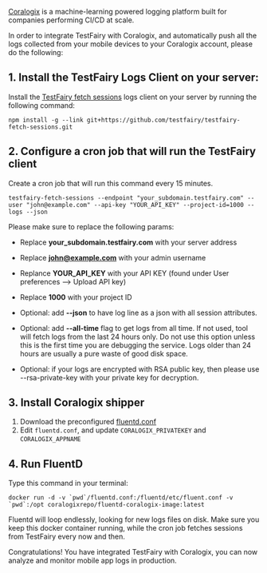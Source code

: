 [Coralogix](https://coralogix.com/) is a machine-learning powered logging platform built for companies performing CI/CD at scale.

In order to integrate TestFairy with Coralogix, and automatically push all the logs collected from 
your mobile devices to your Coralogix account, please do the following:

## 1. Install the TestFairy Logs Client on your server: 

Install the [TestFairy fetch sessions](https://github.com/testfairy/testfairy-fetch-sessions) logs client on your server by running the following command:
```
npm install -g --link git+https://github.com/testfairy/testfairy-fetch-sessions.git
```

## 2. Configure a cron job that will run the TestFairy client 

Create a cron job that will run this command every 15 minutes.

```
testfairy-fetch-sessions --endpoint "your_subdomain.testfairy.com" --user "john@example.com" --api-key "YOUR_API_KEY" --project-id=1000 --logs --json
```

Please make sure to replace the following params:

* Replace **your_subdomain.testfairy.com** with your server address

* Replace **john@example.com** with your admin username

* Replance **YOUR_API_KEY** with your API KEY (found under User preferences --> Upload API key)

* Replace **1000** with your project ID

* Optional: add **--json** to have log line as a json with all session attributes.

* Optional: add **--all-time** flag to get logs from all time. If not used, tool will fetch logs from the last 24 hours only. Do not use this option unless this is the first time you are debugging the service. Logs older than 24 hours are usually a pure waste of good disk space.

* Optional: if your logs are encrypted with RSA public key, then please use --rsa-private-key with your private key for decryption.


## 3. Install Coralogix shipper

1. Download the preconfigured [fluentd.conf](/img/coralogix/fluentd.conf)
2. Edit `fluentd.conf`, and update `CORALOGIX_PRIVATEKEY` and `CORALOGIX_APPNAME`

## 4. Run FluentD

Type this command in your terminal:
```
docker run -d -v `pwd`/fluentd.conf:/fluentd/etc/fluent.conf -v `pwd`:/opt coralogixrepo/fluentd-coralogix-image:latest
```

Fluentd will loop endlessly, looking for new logs files on disk. Make sure you keep this docker container running, while the cron job fetches sessions from TestFairy every now and then.

Congratulations!
You have integrated TestFairy with Coralogix, you can now analyze and monitor mobile app logs in production. 


